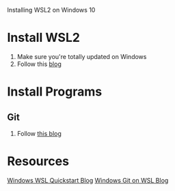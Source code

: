 Installing WSL2 on Windows 10

# Install WSL2

  1. Make sure you're totally updated on Windows
  2. Follow this [blog](https://docs.microsoft.com/en-us/windows/wsl/install-win10)

# Install Programs

## Git

1. Follow [this blog](https://docs.microsoft.com/en-us/windows/wsl/tutorials/wsl-git) 


# Resources

[Windows WSL Quickstart Blog](https://docs.microsoft.com/en-us/windows/wsl/install-win10)
[Windows Git on WSL Blog](https://docs.microsoft.com/en-us/windows/wsl/tutorials/wsl-git)
